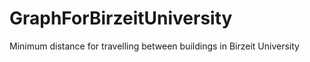 # GraphForBirzeitUniversity
Minimum distance for travelling between buildings in Birzeit University
